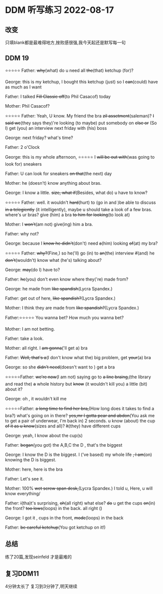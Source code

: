 # DDM 听写练习 2022-08-17

## 改变

只填blank都是最难得地方,挫败感很强,我今天起还是默写每一句

## DDM 19

⭐️⭐️⭐️⭐️⭐ Father: ~~why~~(what) do u need all ~~the~~(that) ketchup (for)?

George: this is my ketchup, I bought this ketchup (just) so I ~~can~~(could) have as much as I want

Father: I talked ~~Fill Classic off~~(to Phil Casacof) today

Mother: Phil Casacof?

⭐️⭐️⭐️⭐️⭐ Father: Yeah, U know. My friend the bra ~~zil assetment~~(saleman)? ~~I said we~~(they says they)'re looking (to maybe) put somebody on 
           ~~else or~~ (So I) get (you) an interview next friday with (his) boss
 
George: next friday? what's time?
 
Father: 2 o'Clock

George: this is my whole afternoon, ⭐️⭐️⭐️⭐️⭐  I ~~will be out with~~(was going to look for) sneakers

Father:  U can look for sneakers ~~on that~~(the next) day

Mother: he (doesn't) know anything about bras.

George: I know a little. ~~size, what if~~(Besides, what do) u have to know?

⭐️⭐️⭐️⭐️⭐ Father: well. it wouldn't ~~hard~~(hurt) to (go in and )be able to discuss  ~~in a telegiently~~ (it intelligently), 
          maybe u should take a look of a few bras. where's ur bras? give (him) a bra ~~to him for looking~~(to look at)

Mother: I ~~won't~~(am not) giv~~e~~(ing) him a bra.

Father: why not?

George: because I ~~know he didn't~~(don't) need ~~a~~(him) looking ~~of~~(at) my bra?

⭐️⭐️⭐️⭐️⭐ Father: ~~why?~~(Fine,) so he('ll) go (in) to ~~an~~(the) interview ~~if~~(and) he ~~don't~~(wouldn't) know what (he's) talking about?

George: ~~may~~(do I) have to?

Father: ~~he~~(you) don't even know where they('re) made from?

George: he made from ~~like spandish~~(Lycra Spandex.)

Father: get out of here, ~~like spandish?~~(Lycra Spandex.)

Mother: I think they are made from ~~like spandish?~~(Lycra Spandex.)

Father:⭐️⭐️⭐️⭐️⭐ You wanna bet? How much you wanna bet? 

Mother: I am not betting.

Father: take a look.

Mother: all right. I ~~am gonna~~('ll get a) bra

Father: ~~Well, that's a~~(I don't know what the) big problem, get ~~your~~(a) bra

George: so she ~~didn't need~~(doesn't want to ) get a bra

⭐️⭐️⭐️⭐️⭐Father: ~~we're now~~(I am not) saying go to ~~a line braing,~~(the library and read the) ~~a~~ whole history 
          but ~~know~~ (it wouldn't kill you) a little (bit) about it?

George: oh , it wouldn't kill me

⭐️⭐️⭐️⭐️⭐Father: ~~a long time to find her bra,~~(How long does it takes to find a bra?) what's going on in there? 
        ~~yes,mr I gotta pear and abdon~~(You ask me to get a pair of underwear, I'm back in) 2 seconds.
        u know (about) the cup ~~of it as u know~~(sizes and all)? ~~It~~(they) have different cups

George: yeah, I know about the cup(s) 

Father: ~~began~~(you got) the A,B,C the D , that's the biggest

George: I know the D is the biggest. I ('ve based) my whole life ~~, I am~~(on) knowing the D is biggest.

Mother: here, here is the bra

Father: Let's see it.

Mother: 100% ~~wet screw span desk,~~(Lycra Spandex.) I told u, Here, u will know everything/

Father: ~~i~~(tha)t's surprising, ~~oh~~(all right) what else? ~~do~~ u get the cups ~~on~~(in) the front? ~~too lows~~(loops) in the back. all right
()

George: I got it , cups in the front, ~~mode~~(loops) in the back  

Father: ~~be careful ketchup~~(You got ketchup on it!)

## 总结

练了20篇,发现seinfeld 才是最难的



## 复习DDM11
4分钟太长了 复习到3分钟了,明天继续